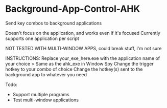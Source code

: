 # Background-App-Control-AHK
Send key combos to background applications

Doesn't focus on the application, and works even if it's focused
Currently supports one application per script

NOT TESTED WITH MULTI-WINDOW APPS, could break stuff, I'm not sure

INSTRUCTIONS:
Replace your_exe_here.exe with the application name of your choice
     > Same as the ahk_exe in Window Spy
Change the trigger hotkey to your combo of choice
Change the hotkey(s) sent to the background app to whatever you need

Todo: 
- Support multiple programs
- Test multi-window applications
